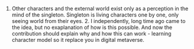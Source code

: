 1. Other characters and the external world exist only as a perception in the mind of the singleton. Singleton is living characters one by one, only seeing world from their eyes.  2. I independently, long time ago came to the idea, but no exaplanation of how is this possible. And now the contribution should explain why and how this can work - learning character model so it replace you in digital metaverse.